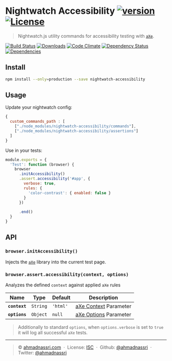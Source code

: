 # Nightwatch Accessibility [![version][npm-version]][npm-url] [![License][license-image]][license-url]

> Nightwatch.js utility commands for accessibility testing with [`aXe`][axe-core].

[![Build Status][travis-image]][travis-url]
[![Downloads][npm-downloads]][npm-url]
[![Code Climate][codeclimate-quality]][codeclimate-url]
[![Dependency Status][dependencyci-image]][dependencyci-url]
[![Dependencies][david-image]][david-url]

## Install

```bash
npm install --only=production --save nightwatch-accessibility
```

## Usage

Update your nightwatch config:

```js
{
  custom_commands_path : [
    ["./node_modules/nightwatch-accessibility/commands"],
    ["./node_modules/nightwatch-accessibility/assertions"]
  ]
}
```

Use in your tests:

```js
module.exports = {
  'Test': function (browser) {
    browser
      .initAccessibility()
      .assert.accessibility('#app', {
        verbose: true,
        rules: {
          'color-contrast': { enabled: false }
        }
      })
      
      .end()
  }
}
```

## API

### `browser.initAccessibility()`

Injects the [`aXe`][axe-core] library into the current test page.

### `browser.assert.accessibility(context, options)`

Analyzes the defined `context` against applied `aXe` rules

Name          | Type     | Default  | Description                    
------------- | -------- | -------- | -------------------------------
**`context`** | `String` | `'html'` | [aXe Context][axe-context] Parameter
**`options`** | `Object` | `null`   | [aXe Options][axe-options] Parameter     

> Additionally to standard `options`, when `options.verbose` is set to `true` it will log all successful `aXe` tests.

---
> :copyright: [ahmadnassri.com](https://www.ahmadnassri.com/)  · 
> License: [ISC][license-url]  · 
> Github: [@ahmadnassri](https://github.com/ahmadnassri)  · 
> Twitter: [@ahmadnassri](https://twitter.com/ahmadnassri)

[license-url]: http://choosealicense.com/licenses/isc/
[license-image]: https://img.shields.io/github/license/ahmadnassri/nightwatch-accessibility.svg?style=flat-square

[travis-url]: https://travis-ci.org/ahmadnassri/nightwatch-accessibility
[travis-image]: https://img.shields.io/travis/ahmadnassri/nightwatch-accessibility.svg?style=flat-square

[npm-url]: https://www.npmjs.com/package/nightwatch-accessibility
[npm-version]: https://img.shields.io/npm/v/nightwatch-accessibility.svg?style=flat-square
[npm-downloads]: https://img.shields.io/npm/dm/nightwatch-accessibility.svg?style=flat-square

[codeclimate-url]: https://codeclimate.com/github/ahmadnassri/nightwatch-accessibility
[codeclimate-quality]: https://img.shields.io/codeclimate/github/ahmadnassri/nightwatch-accessibility.svg?style=flat-square

[david-url]: https://david-dm.org/ahmadnassri/nightwatch-accessibility
[david-image]: https://img.shields.io/david/ahmadnassri/nightwatch-accessibility.svg?style=flat-square

[dependencyci-url]: https://dependencyci.com/github/ahmadnassri/nightwatch-accessibility
[dependencyci-image]: https://dependencyci.com/github/ahmadnassri/nightwatch-accessibility/badge?style=flat-square

[axe-core]: https://www.npmjs.com/package/axe-core
[axe-options]: https://github.com/dequelabs/axe-core/blob/master/doc/API.md#options-parameter
[axe-context]: https://github.com/dequelabs/axe-core/blob/master/doc/API.md#context-parameter
